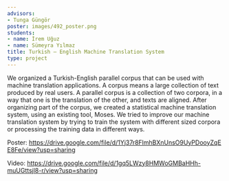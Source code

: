 ```yaml
---
advisors:
- Tunga Güngör
poster: images/492_poster.png
students:
- name: İrem Uğuz
- name: Sümeyra Yılmaz
title: Turkish – English Machine Translation System
type: project
---
```


We organized a Turkish-English parallel corpus that can be used with machine translation applications. A corpus means a large collection of text produced by real users. A parallel corpus is a collection of two corpora, in a way that one is the translation of the other, and texts are aligned. After organizing part of the corpus, we created a statistical machine translation system, using an existing tool, Moses. We tried to improve our machine translation system by trying to train the system with different sized corpora or processing the training data in different ways.


Poster: <https://drive.google.com/file/d/1Yj37r8FlmhBXnUnsO9UyPDooyZqEE8Fe/view?usp=sharing>


Video: <https://drive.google.com/file/d/1gq5LWzy8HMWoGMBaHHh-muUGttsjl8-r/view?usp=sharing>